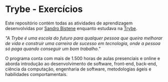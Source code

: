 # Trybe - Exercícios


Este repositório contém todas as atividades de aprendizagem desenvolvidas por [Sandro Bistene](https://www.linkedin.com/in/sandro-bistene-a27125201/) enquanto estudava na [Trybe](https://www.betrybe.com/).

*"A Trybe é uma escola do futuro para qualquer pessoa que queira melhorar de vida e construir uma carreira de sucesso em tecnologia, onde a pessoa só paga quando conseguir um bom trabalho."*

O programa conta com mais de 1.500 horas de aulas presenciais e online e aborda introdução ao desenvolvimento de software, front-end, back-end, ciência da computação, engenharia de software, metodologias ágeis e habilidades comportamentais.
